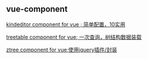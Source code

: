## vue-component

[kindeditor component for vue ; 简单配置，10实用](./vue-kindeditor/readme.md)

[treetable component for vue; 一次查询，树结构数据装载](./vue-treetable/readme.md)

[ztree component for vue;使用jquery插件/封装](./vue-ztree/readme.md)



